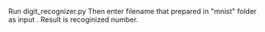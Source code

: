 Run digit_recognizer.py
Then enter filename that prepared in "mnist" folder as input .
Result is recoginized number.
